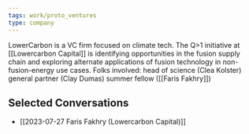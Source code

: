 ```yaml
---
tags: work/proto_ventures
type: company
---
```

LowerCarbon is a VC firm focused on climate tech. The Q>1 initiative at [[Lowercarbon Capital]] is identifying opportunities in the fusion supply chain and exploring alternate applications of fusion technology in non-fusion-energy use cases. Folks involved:
	head of science (Clea Kolster)
	general partner (Clay Dumas)
	summer fellow ([[Faris Fakhry]])
## Selected Conversations
- [[2023-07-27 Faris Fakhry (Lowercarbon Capital)]]